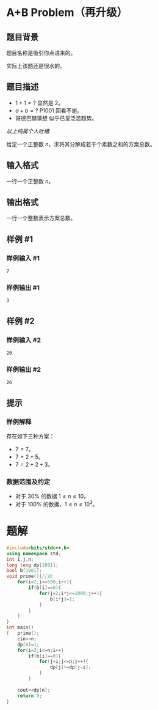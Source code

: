 # A+B Problem（再升级）

## 题目背景

题目名称是吸引你点进来的。

实际上该题还是很水的。

## 题目描述

- $1+1=?$ 显然是 $2$。
- $a+b=?$ P1001 回看不谢。
- 哥德巴赫猜想 似乎已呈泛滥趋势。

_以上纯属个人吐槽_

给定一个正整数 $n$，求将其分解成若干个素数之和的方案总数。

## 输入格式

一行一个正整数 $n$。

## 输出格式

一行一个整数表示方案总数。

## 样例 #1

### 样例输入 #1

```
7
```

### 样例输出 #1

```
3
```

## 样例 #2

### 样例输入 #2

```
20
```

### 样例输出 #2

```
26
```

## 提示

### 样例解释

存在如下三种方案：

- $7=7$。
- $7=2+5$。
- $7=2+2+3$。

### 数据范围及约定

- 对于 $30\%$ 的数据 $1\le n\le 10$。
- 对于 $100\%$ 的数据，$1\le n\le 10^3$。

# 题解
``` cpp
#include<bits/stdc++.h>
using namespace std;
int i,j,n;
long long dp[1001];
bool b[1001];
void prime(){//找
	for(i=2;i<=500;i++){
		if(b[i]==0){
			for(j=2;i*j<=1000;j++){
				b[i*j]=1;
			}
		}
	}
}
int main()
{	prime();
	cin>>n;
	dp[0]=1;
	for(i=2;i<=n;i++)
		if(b[i]==0){
		    for(j=i;j<=n;j++){
			    dp[j]+=dp[j-i];
		    }
		}
		
	cout<<dp[n];
  	return 0;
}
```
